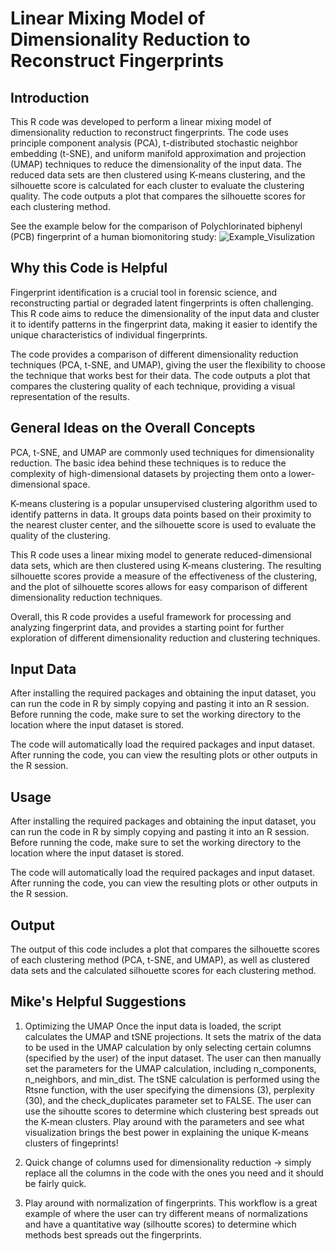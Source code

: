 # Linear Mixing Model of Dimensionality Reduction to Reconstruct Fingerprints

## Introduction
 
This R code was developed to perform a linear mixing model of dimensionality reduction to reconstruct fingerprints. The code uses principle component analysis (PCA), t-distributed stochastic neighbor embedding (t-SNE), and uniform manifold approximation and projection (UMAP) techniques to reduce the dimensionality of the input data. The reduced data sets are then clustered using K-means clustering, and the silhouette score is calculated for each cluster to evaluate the clustering quality. The code outputs a plot that compares the silhouette scores for each clustering method.

See the example below for the comparison of Polychlorinated biphenyl (PCB) fingerprint of a human biomonitoring study: 
![Example_Visulization](https://user-images.githubusercontent.com/81693929/234598384-3b64d135-c893-4de1-9ad2-898ad0fca6b5.png)

## Why this Code is Helpful

Fingerprint identification is a crucial tool in forensic science, and reconstructing partial or degraded latent fingerprints is often challenging. This R code aims to reduce the dimensionality of the input data and cluster it to identify patterns in the fingerprint data, making it easier to identify the unique characteristics of individual fingerprints.

The code provides a comparison of different dimensionality reduction techniques (PCA, t-SNE, and UMAP), giving the user the flexibility to choose the technique that works best for their data. The code outputs a plot that compares the clustering quality of each technique, providing a visual representation of the results.

## General Ideas on the Overall Concepts

PCA, t-SNE, and UMAP are commonly used techniques for dimensionality reduction. The basic idea behind these techniques is to reduce the complexity of high-dimensional datasets by projecting them onto a lower-dimensional space.

K-means clustering is a popular unsupervised clustering algorithm used to identify patterns in data. It groups data points based on their proximity to the nearest cluster center, and the silhouette score is used to evaluate the quality of the clustering.

This R code uses a linear mixing model to generate reduced-dimensional data sets, which are then clustered using K-means clustering. The resulting silhouette scores provide a measure of the effectiveness of the clustering, and the plot of silhouette scores allows for easy comparison of different dimensionality reduction techniques.

Overall, this R code provides a useful framework for processing and analyzing fingerprint data, and provides a starting point for further exploration of different dimensionality reduction and clustering techniques.

## Input Data

After installing the required packages and obtaining the input dataset, you can run the code in R by simply copying and pasting it into an R session. Before running the code, make sure to set the working directory to the location where the input dataset is stored.

The code will automatically load the required packages and input dataset. After running the code, you can view the resulting plots or other outputs in the R session.

## Usage

After installing the required packages and obtaining the input dataset, you can run the code in R by simply copying and pasting it into an R session. Before running the code, make sure to set the working directory to the location where the input dataset is stored.

The code will automatically load the required packages and input dataset. After running the code, you can view the resulting plots or other outputs in the R session.

## Output

The output of this code includes a plot that compares the silhouette scores of each clustering method (PCA, t-SNE, and UMAP), as well as clustered data sets and the calculated silhouette scores for each clustering method.

## Mike's Helpful Suggestions

 1. Optimizing the UMAP
Once the input data is loaded, the script calculates the UMAP and tSNE projections. It sets the matrix of the data to be used in the UMAP calculation by only selecting certain columns (specified by the user) of the input dataset. The user can then manually set the parameters for the UMAP calculation, including n_components, n_neighbors, and min_dist. The tSNE calculation is performed using the Rtsne function, with the user specifying the dimensions (3), perplexity (30), and the check_duplicates parameter set to FALSE. The user can use the sihoutte scores to determine which clustering best spreads out the K-mean clusters. Play around with the parameters and see what visualization brings the best power in explaining the unique K-means clusters of fingeprints!

2. Quick change of columns used for dimensionality reduction -> simply replace all the columns in the code with the ones you need and it should be fairly quick. 

3. Play around with normalization of fingerprints. This workflow is a great example of where the user can try different means of normalizations and have a quantitative way (silhoutte scores) to determine which methods best spreads out the fingerprints. 
